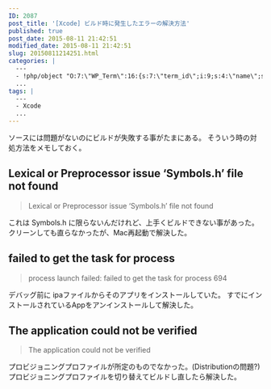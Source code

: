 ```yaml
---
ID: 2087
post_title: '[Xcode] ビルド時に発生したエラーの解決方法'
published: true
post_date: 2015-08-11 21:42:51
modified_date: 2015-08-11 21:42:51
slug: 20150811214251.html
categories: |
  ---
  - !php/object "O:7:\"WP_Term\":16:{s:7:\"term_id\";i:9;s:4:\"name\";s:18:\"\u30BD\u30D5\u30C8\u30A6\u30A7\u30A2\";s:4:\"slug\";s:8:\"software\";s:10:\"term_group\";i:0;s:16:\"term_taxonomy_id\";i:9;s:8:\"taxonomy\";s:8:\"category\";s:11:\"description\";s:0:\"\";s:6:\"parent\";i:0;s:5:\"count\";i:47;s:6:\"filter\";s:3:\"raw\";s:6:\"cat_ID\";i:9;s:14:\"category_count\";i:47;s:20:\"category_description\";s:0:\"\";s:8:\"cat_name\";s:18:\"\u30BD\u30D5\u30C8\u30A6\u30A7\u30A2\";s:17:\"category_nicename\";s:8:\"software\";s:15:\"category_parent\";i:0;}"
  ...
tags: |
  ---
  - Xcode
  ...
---
```

ソースには問題がないのにビルドが失敗する事がたまにある。
そういう時の対処方法をメモしておく。
<!--more-->
<h2>Lexical or Preprocessor issue ‘Symbols.h’ file not found</h2>
<blockquote>
  Lexical or Preprocessor issue ‘Symbols.h’ file not found
</blockquote>
これは Symbols.h に限らないんだけれど、上手くビルドできない事があった。
クリーンしても直らなかったが、Mac再起動で解決した。

<h2>failed to get the task for process</h2>
<blockquote>
  process launch failed: failed to get the task for process 694
</blockquote>
デバッグ前に ipaファイルからそのアプリをインストールしていた。
すでにインストールされているAppをアンインストールして解決した。

<h2>The application could not be verified</h2>
<blockquote>
  The application could not be verified
</blockquote>

プロビジョニングプロファイルが所定のものでなかった。(Distributionの問題?)
プロビジョニングプロファイルを切り替えてビルドし直したら解決した。